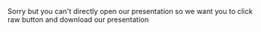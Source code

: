 Sorry but you can't directly open our presentation so we want you to click raw button and download our presentation
